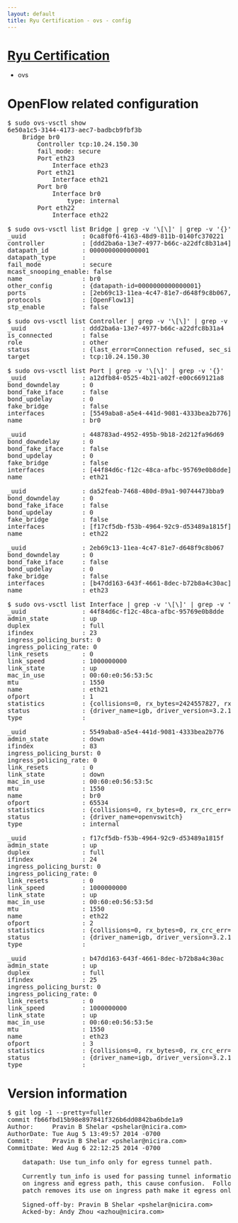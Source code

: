 ```yaml
---
layout: default
title: Ryu Certification - ovs - config
---
```

# [Ryu Certification](http://osrg.github.io/ryu/certification.html)
* ovs 

# OpenFlow related configuration
<pre>
$ sudo ovs-vsctl show
6e50a1c5-3144-4173-aec7-badbcb9fbf3b
    Bridge br0
        Controller tcp:10.24.150.30
        fail_mode: secure
        Port eth23
            Interface eth23
        Port eth21
            Interface eth21
        Port br0
            Interface br0
                type: internal
        Port eth22
            Interface eth22

$ sudo ovs-vsctl list Bridge | grep -v '\[\]' | grep -v '{}'
_uuid               : 0ca8f0f6-4163-48d9-811b-0140fc370221
controller          : [ddd2ba6a-13e7-4977-b66c-a22dfc8b31a4]
datapath_id         : 0000000000000001
datapath_type       : 
fail_mode           : secure
mcast_snooping_enable: false
name                : br0
other_config        : {datapath-id=0000000000000001}
ports               : [2eb69c13-11ea-4c47-81e7-d648f9c8b067, 448783ad-4952-495b-9b18-2d212fa96d69, a12dfb84-0525-4b21-a02f-e00c669121a8, da52feab-7468-480d-89a1-90744473bba9]
protocols           : [OpenFlow13]
stp_enable          : false

$ sudo ovs-vsctl list Controller | grep -v '\[\]' | grep -v '{}'
_uuid               : ddd2ba6a-13e7-4977-b66c-a22dfc8b31a4
is_connected        : false
role                : other
status              : {last_error=Connection refused, sec_since_connect=672, sec_since_disconnect=7, state=BACKOFF}
target              : tcp:10.24.150.30

$ sudo ovs-vsctl list Port | grep -v '\[\]' | grep -v '{}'
_uuid               : a12dfb84-0525-4b21-a02f-e00c669121a8
bond_downdelay      : 0
bond_fake_iface     : false
bond_updelay        : 0
fake_bridge         : false
interfaces          : [5549aba8-a5e4-441d-9081-4333bea2b776]
name                : br0

_uuid               : 448783ad-4952-495b-9b18-2d212fa96d69
bond_downdelay      : 0
bond_fake_iface     : false
bond_updelay        : 0
fake_bridge         : false
interfaces          : [44f84d6c-f12c-48ca-afbc-95769e0b8dde]
name                : eth21

_uuid               : da52feab-7468-480d-89a1-90744473bba9
bond_downdelay      : 0
bond_fake_iface     : false
bond_updelay        : 0
fake_bridge         : false
interfaces          : [f17cf5db-f53b-4964-92c9-d53489a1815f]
name                : eth22

_uuid               : 2eb69c13-11ea-4c47-81e7-d648f9c8b067
bond_downdelay      : 0
bond_fake_iface     : false
bond_updelay        : 0
fake_bridge         : false
interfaces          : [b47dd163-643f-4661-8dec-b72b8a4c30ac]
name                : eth23

$ sudo ovs-vsctl list Interface | grep -v '\[\]' | grep -v '{}'
_uuid               : 44f84d6c-f12c-48ca-afbc-95769e0b8dde
admin_state         : up
duplex              : full
ifindex             : 23
ingress_policing_burst: 0
ingress_policing_rate: 0
link_resets         : 0
link_speed          : 1000000000
link_state          : up
mac_in_use          : 00:60:e0:56:53:5c
mtu                 : 1550
name                : eth21
ofport              : 1
statistics          : {collisions=0, rx_bytes=2424557827, rx_crc_err=0, rx_dropped=0, rx_errors=0, rx_frame_err=0, rx_over_err=0, rx_packets=84682768, tx_bytes=0, tx_dropped=0, tx_errors=0, tx_packets=0}
status              : {driver_name=igb, driver_version=3.2.10-k, firmware_version=2.10-9}
type                : 

_uuid               : 5549aba8-a5e4-441d-9081-4333bea2b776
admin_state         : down
ifindex             : 83
ingress_policing_burst: 0
ingress_policing_rate: 0
link_resets         : 0
link_state          : down
mac_in_use          : 00:60:e0:56:53:5c
mtu                 : 1550
name                : br0
ofport              : 65534
statistics          : {collisions=0, rx_bytes=0, rx_crc_err=0, rx_dropped=0, rx_errors=0, rx_frame_err=0, rx_over_err=0, rx_packets=0, tx_bytes=0, tx_dropped=0, tx_errors=0, tx_packets=0}
status              : {driver_name=openvswitch}
type                : internal

_uuid               : f17cf5db-f53b-4964-92c9-d53489a1815f
admin_state         : up
duplex              : full
ifindex             : 24
ingress_policing_burst: 0
ingress_policing_rate: 0
link_resets         : 0
link_speed          : 1000000000
link_state          : up
mac_in_use          : 00:60:e0:56:53:5d
mtu                 : 1550
name                : eth22
ofport              : 2
statistics          : {collisions=0, rx_bytes=0, rx_crc_err=0, rx_dropped=0, rx_errors=0, rx_frame_err=0, rx_over_err=0, rx_packets=0, tx_bytes=1352114364, tx_dropped=0, tx_errors=0, tx_packets=49591004}
status              : {driver_name=igb, driver_version=3.2.10-k, firmware_version=2.10-9}
type                : 

_uuid               : b47dd163-643f-4661-8dec-b72b8a4c30ac
admin_state         : up
duplex              : full
ifindex             : 25
ingress_policing_burst: 0
ingress_policing_rate: 0
link_resets         : 0
link_speed          : 1000000000
link_state          : up
mac_in_use          : 00:60:e0:56:53:5e
mtu                 : 1550
name                : eth23
ofport              : 3
statistics          : {collisions=0, rx_bytes=0, rx_crc_err=0, rx_dropped=0, rx_errors=0, rx_frame_err=0, rx_over_err=0, rx_packets=0, tx_bytes=2995390500, tx_dropped=0, tx_errors=0, tx_packets=1996927}
status              : {driver_name=igb, driver_version=3.2.10-k, firmware_version=2.10-9}
type                : 
</pre>

# Version information
<pre>
$ git log -1 --pretty=fuller
commit fb66fbd15b98e897841f326b6dd0842ba6bde1a9
Author:     Pravin B Shelar &lt;pshelar@nicira.com&gt;
AuthorDate: Tue Aug 5 13:49:57 2014 -0700
Commit:     Pravin B Shelar &lt;pshelar@nicira.com&gt;
CommitDate: Wed Aug 6 22:12:25 2014 -0700

    datapath: Use tun_info only for egress tunnel path.
    
    Currently tun_info is used for passing tunnel information
    on ingress and egress path, this cause confusion.  Following
    patch removes its use on ingress path make it egress only parameter.
    
    Signed-off-by: Pravin B Shelar &lt;pshelar@nicira.com&gt;
    Acked-by: Andy Zhou &lt;azhou@nicira.com&gt;
</pre>
